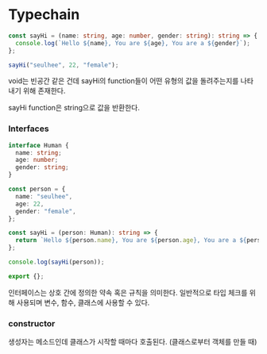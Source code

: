 # Typechain

```ts
const sayHi = (name: string, age: number, gender: string): string => {
  console.log(`Hello ${name}, You are ${age}, You are a ${gender}`);
};

sayHi("seulhee", 22, "female");
```

void는 빈공간 같은 건데 sayHi의 function들이 어떤 유형의 값을 돌려주는지를 나타내기 위해 존재한다.

sayHi function은 string으로 값을 반환한다.


### Interfaces

```ts
interface Human {
  name: string;
  age: number;
  gender: string;
}

const person = {
  name: "seulhee",
  age: 22,
  gender: "female",
};

const sayHi = (person: Human): string => {
  return `Hello ${person.name}, You are ${person.age}, You are a ${person.gender}`;
};

console.log(sayHi(person));

export {};
```

인터페이스는 상호 간에 정의한 약속 혹은 규칙을 의미한다. 일반적으로 타입 체크를 위해 사용되며 변수, 함수, 클래스에 사용할 수 있다.


### constructor

생성자는 메소드인데 클래스가 시작할 때마다 호출된다. (클래스로부터 객체를 만들 때)